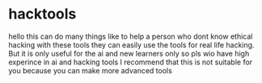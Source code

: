 # hacktools


hello this can do many things like to help a person who dont know ethical hacking with these tools they can easily use the tools for real life hacking. But it is only useful for the ai and new learners only so pls wio have high experince in ai and hacking tools I recommend that this is not suitable for you because you can make more advanced tools 